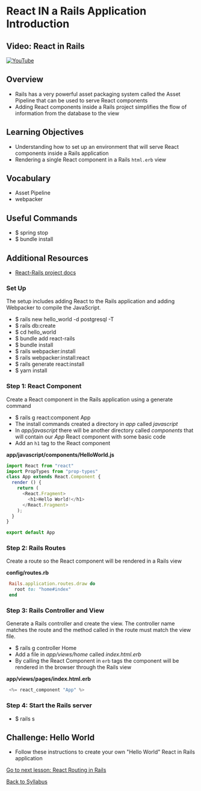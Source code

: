 # React IN a Rails Application Introduction

## Video: React in Rails
[![YouTube](http://img.youtube.com/vi/ZkYxPZcISGQ/0.jpg)](https://www.youtube.com/watch?v=ZkYxPZcISGQ)

## Overview
- Rails has a very powerful asset packaging system called the Asset Pipeline that can be used to serve React components
- Adding React components inside a Rails project simplifies the flow of information from the database to the view

## Learning Objectives
- Understanding how to set up an environment that will serve React components inside a Rails application
- Rendering a single React component in a Rails `html.erb` view

## Vocabulary
- Asset Pipeline
- webpacker

## Useful Commands
- $ spring stop
- $ bundle install

## Additional Resources
- <a href="https://github.com/reactjs/react-rails" target="blank">React-Rails project docs</a>


### Set Up
The setup includes adding React to the Rails application and adding Webpacker to compile the JavaScript.
- $ rails new hello_world -d postgresql -T
- $ rails db:create
- $ cd hello_world
- $ bundle add react-rails
- $ bundle install
- $ rails webpacker:install
- $ rails webpacker:install:react
- $ rails generate react:install
- $ yarn install


### Step 1: React Component
Create a React component in the Rails application using a generate command
- $ rails g react:component App
- The install commands created a directory in *app* called *javascript*
- In *app/javascript* there will be another directory called *components* that will contain our *App* React component with some basic code
- Add an `h1` tag to the React component

**app/javascript/components/HelloWorld.js**
```javascript
import React from "react"
import PropTypes from "prop-types"
class App extends React.Component {
  render () {
    return (
      <React.Fragment>
        <h1>Hello World!</h1>
      </React.Fragment>
    );
  }
}

export default App
```

### Step 2: Rails Routes
Create a route so the React component will be rendered in a Rails view

**config/routes.rb**
```ruby
 Rails.application.routes.draw do
   root to: "home#index"
 end
```

### Step 3: Rails Controller and View
Generate a Rails controller and create the view. The controller name matches the route and the method called in the route must match the view file.
- $ rails g controller Home
- Add a file in *app/views/home* called *index.html.erb*
- By calling the React Component in `erb` tags the component will be rendered in the browser through the Rails view

**app/views/pages/index.html.erb**
```javascript
 <%= react_component "App" %>
```

### Step 4: Start the Rails server
- $ rails s

## Challenge: Hello World
- Follow these instructions to create your own "Hello World" React in Rails application


[Go to next lesson: React Routing in Rails](./react_routing_in_rails.md)

[Back to Syllabus](../README.md)
